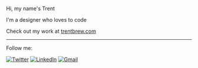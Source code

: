 Hi, my name's Trent

I'm a designer who loves to code

Check out my work at <a href="https://djreider.com/" target="_blank"> trentbrew.com </a>

--- 

Follow me:

<div align="left">
   <a href="https://twitter.com/trent_brew"><img alt="Twitter" src="https://raw.githubusercontent.com/trentbrew/portfolio2022/826bc60a5b2adf48f4786d570975d5bec034ce4b/src/assets/icons/t.svg"/></a>
  <a href="https://www.linkedin.com/in/david-reider-408578165/"><img alt="LinkedIn" src="https://github.com/trentbrew/portfolio2022/blob/main/src/assets/icons/in.png?raw=true"/></a>
  <a href="mailto:hello@trentbrew.com"><img alt="Gmail" src="https://raw.githubusercontent.com/trentbrew/portfolio2022/826bc60a5b2adf48f4786d570975d5bec034ce4b/src/assets/icons/mail2.svg"/></a>
</div>
